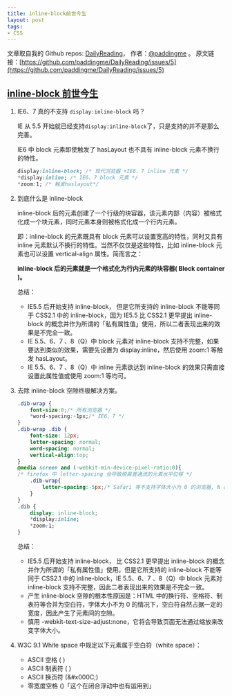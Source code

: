 ```yaml
---
title: inline-block前世今生
layout: post
tags:
- CSS
---
```



 文章取自我的 Github  repos: [DailyReading](https://github.com/paddingme/DailyReading)， 作者：[@paddingme](http://padding.me/about.html) 。 
  原文链接：[https://github.com/paddingme/DailyReading/issues/5](https://github.com/paddingme/DailyReading/issues/5)

## [inline-block 前世今生](http://ued.taobao.org/blog/2012/08/inline-block/)

1.  IE6、7 真的不支持 `display:inline-block` 吗？

    IE 从 5.5 开始就已经支持` display:inline-block `了，只是支持的并不是那么完善。

    IE6 中 block 元素即使触发了 hasLayout 也不具有 inline-block 元素不换行的特性。

    ```css
    display:inline-block; /* 现代浏览器 +IE6、7 inline 元素 */
    *display:inline; /* IE6、7 block 元素 */
    *zoom:1; /* 触发haslayout*/
    ```

2.  到底什么是 inline-block

    inline-block 后的元素创建了一个行级的块容器，该元素内部（内容）被格式化成一个块元素，同时元素本身则被格式化成一个行内元素。

    即：inline-block 的元素既具有 block 元素可以设置宽高的特性，同时又具有 inline 元素默认不换行的特性。当然不仅仅是这些特性，比如 inline-block 元素也可以设置 vertical-align 属性。简而言之：

    **inline-block 后的元素就是一个格式化为行内元素的块容器( Block container )。**

    总结：

    - IE5.5 后开始支持 inline-block， 但是它所支持的 inline-block 不能等同于 CSS2.1 中的 inline-block，因为 IE5.5 比 CSS2.1 更早提出 inline-block 的概念并作为所谓的「私有属性值」使用，所以二者表现出来的效果是不完全一致。
    - IE 5.5、6、7 、8（Q）中 block 元素对 inline-block 支持不完整，如果要达到类似的效果，需要先设置为 display:inline，然后使用 zoom:1 等触发 hasLayout。
    - IE 5.5、6、7 、8（Q）中 inline 元素欲达到 inline-block 的效果只需直接设置此属性值或使用 zoom:1 等均可。

3. 去除 inline-block 空隙终极解决方案。

    ```css
    .dib-wrap {
        font-size:0;/* 所有浏览器 */
        *word-spacing:-1px;/* IE6、7 */
    }
    .dib-wrap .dib {
        font-size: 12px;
        letter-spacing: normal;
        word-spacing: normal;
        vertical-align:top;
    }
    @media screen and (-webkit-min-device-pixel-ratio:0){
    /* firefox 中 letter-spacing 会导致脱离普通流的元素水平位移 */
        .dib-wrap{
            letter-spacing:-5px;/* Safari 等不支持字体大小为 0 的浏览器, N 根据父级字体调节*/
        }
    }
    .dib {
        display: inline-block;
        *display:inline;
        *zoom:1;
    }
    ```

    总结：

    - IE5.5 后开始支持 inline-block， 比 CSS2.1 更早提出 inline-block 的概念并作为所谓的「私有属性值」使用。但是它所支持的 inline-block 不能等同于 CSS2.1 中的 inline-block，IE 5.5、6、7 、8（Q）中 block 元素对 inline-block 支持不完整，因此二者表现出来的效果是不完全一致。
    - 产生 inline-block 空隙的根本性原因是：HTML 中的换行符、空格符、制表符等合并为空白符，字体大小不为 0 的情况下，空白符自然占据一定的宽度，因此产生了元素间的空隙。
    - 慎用 -webkit-text-size-adjust:none，它将会导致页面无法通过缩放来改变字体大小。

4.  W3C 9.1 White space 中规定以下元素属于空白符（white space）：

    - ASCII 空格 ( )
    - ASCII 制表符 ( )
    - ASCII 换页符 (\&#x000C;)
    - 零宽度空格 (​)「这个在闭合浮动中也有运用到」